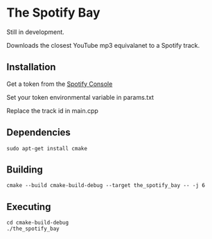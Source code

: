 # The Spotify Bay

Still in development.

Downloads the closest YouTube mp3 equivalanet to a Spotify track.

## Installation
Get a token from the [Spotify Console](https://developer.spotify.com/console/get-track/)

Set your token environmental variable in params.txt

Replace the track id in main.cpp

## Dependencies
```
sudo apt-get install cmake
```

## Building
```
cmake --build cmake-build-debug --target the_spotify_bay -- -j 6
```

## Executing
```
cd cmake-build-debug
./the_spotify_bay 
```
